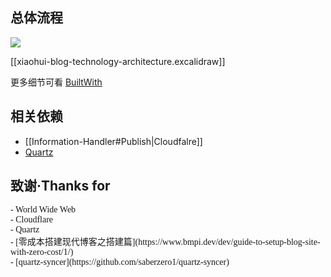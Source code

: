 ## 总体流程

![](https://xiaohui-zhangjiakou.oss-cn-zhangjiakou.aliyuncs.com/image/202411231455066.png)

[[xiaohui-blog-technology-architecture.excalidraw]]

更多细节可看 [BuiltWith](https://builtwith.com/xiaohui.cool)

## 相关依赖

- [[Information-Handler#Publish|Cloudfalre]]
- [Quartz](https://github.com/jackyzha0/quartz.gitl)

## 致谢·Thanks for

<span style="font-family: cursive">
- World Wide Web
<br>
- Cloudflare
<br>
- Quartz
<br>
- [零成本搭建现代博客之搭建篇](https://www.bmpi.dev/dev/guide-to-setup-blog-site-with-zero-cost/1/)
<br>
- [quartz-syncer](https://github.com/saberzero1/quartz-syncer)
</span>
